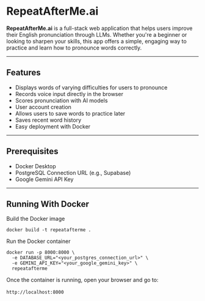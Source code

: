 # RepeatAfterMe.ai

**RepeatAfterMe.ai** is a full-stack web application that helps users improve their English pronunciation through LLMs. Whether you're a beginner or looking to sharpen your skills, this app offers a simple, engaging way to practice and learn how to pronounce words correctly.

---

## Features

- Displays words of varying difficulties for users to pronounce
- Records voice input directly in the browser
- Scores pronunciation with AI models
- User account creation
- Allows users to save words to practice later
- Saves recent word history
- Easy deployment with Docker

---

## Prerequisites

- Docker Desktop
- PostgreSQL Connection URL (e.g., Supabase)
- Google Gemini API Key

---

## Running With Docker

Build the Docker image
```
docker build -t repeatafterme .
```
Run the Docker container
```
docker run -p 8000:8000 \
  -e DATABASE_URL="<your_postgres_connection_url>" \
  -e GEMINI_API_KEY="<your_google_gemini_key>" \
  repeatafterme
```

Once the container is running, open your browser and go to:
<br>
<br>
`http://localhost:8000`
